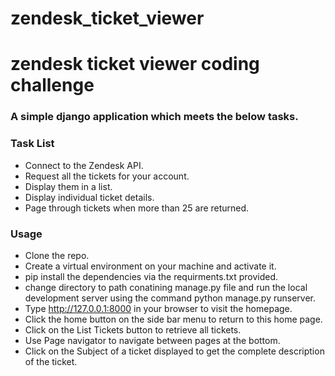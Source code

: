 # zendesk_ticket_viewer

# zendesk ticket viewer coding challenge

### A simple django application which meets the below tasks.

### Task List

* Connect to the Zendesk API.
* Request all the tickets for your account.
* Display them in a list.
* Display individual ticket details.
* Page through tickets when more than 25 are returned.


### Usage
* Clone the repo.
* Create a virtual environment on your machine and activate it.
* pip install the dependencies via the requirments.txt provided.
* change directory to path conatining manage.py file and run the local development server using the command python manage.py runserver.
* Type http://127.0.0.1:8000 in your browser to visit the homepage.
* Click the home button on the side bar menu to return to this home page.
* Click on the List Tickets button to retrieve all tickets.
* Use Page navigator to navigate between pages at the bottom.
* Click on the Subject of a ticket displayed to get the complete description of the ticket.
